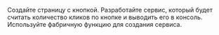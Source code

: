 Создайте страницу с кнопкой. Разработайте сервис, который будет считать количество кликов по кнопке и выводить его в консоль. Используйте фабричную функцию для создания сервиса. 